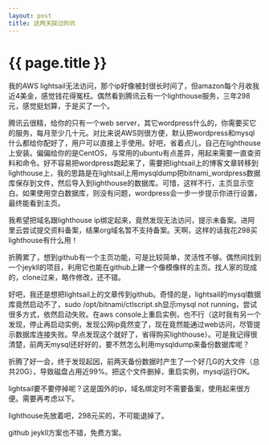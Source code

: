```yaml
---
layout: post
title: 这两天踩过的坑
---
```


{{ page.title }}
================

我的AWS lightsail无法访问，那个ip好像被封很长时间了，但amazon每个月收我近4美金，感觉钱花得冤枉。偶然看到腾讯云有一个lighthouse服务，三年298元，感觉挺划算，于是买了一个。

腾讯云很精，给你的只有一个web server，其它wordpress什么的，你需要买它的服务，每月至少几十元。对比来说AWS则很方便，默认把wordpress和mysql什么都给你配好了，用户可以直接上手使用。好吧，省着点儿，自己在lighthouse上安装。偏偏给你的是CentOS，与常用的ubuntu有点差异，用起来需要一直查资料和命令。好不容易把wordpress跑起来了，需要把lightsail上的博客文章转移到lighthouse上，我的思路是在lightsail上用mysqldump把bitnami_wordpress数据库保存到文件，然后导入到lighthouse的数据库。可惜，这样不行，主页显示空白。如果使用空白数据库，则没有问题，wordpress会一步一步提示你进行设置，最终能看到主页。

我希望把域名跟lighthouse ip绑定起来，竟然发现无法访问，提示未备案。进阿里云尝试提交资料备案，结果org域名暂不支持备案。天啊，这样的话我花298买lighthouse有什么用！

折腾累了，想到github有一个主页功能，可是比较简单，灵活性不够。偶然间找到一个jeykll的项目，利用它也能在github上建一个像模像样的主页。找人家的现成的，clone过来，略作修改，还不错。

好吧，我还是想把lightsail上的文章传到github。奇怪的是，lightsail的mysql数据库竟然启动不了，sudo /opt/bitnami/ctlscript.sh显示mysql not running，尝试很多方式，依然启动失败。在aws console上重启实例，也不行（这时我有另一个发现，停止再启动实例，发现公网ip竟然变了，现在竟然能通过web访问，尽管提示数据库连接失败。早点发现这个就好了，省得购买lighthouse）。可是我记得很清楚，前两天mysql还好好的，要不然怎么利用mysqldump来备份数据库呢？

折腾了好一会，终于发现起因，前两天备份数据时产生了一个好几G的大文件（总共20G），导致磁盘占用近99%。把这个文件删掉，重启实例，mysql运行OK。

lightsail要不要停掉呢？这是国外的ip，域名绑定时不需要备案，使用起来很方便。需要再考虑以下。

lighthouse先放着吧，298元买的，不可能退掉了。

github jeykll方案也不错，免费方案。

